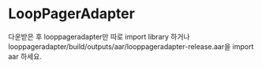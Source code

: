 # LoopPagerAdapter

다운받은 후 
looppageradapter만 따로 import library 하거나 
looppageradapter/build/outputs/aar/looppageradapter-release.aar을 import aar 하세요.
